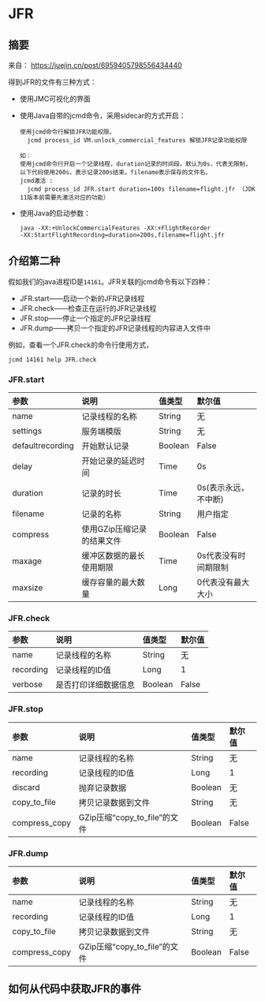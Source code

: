 # JFR
## 摘要
来自：
https://juejin.cn/post/6959405798556434440

得到JFR的文件有三种方式：

- 使用JMC可视化的界面

- 使用Java自带的jcmd命令，采用sidecar的方式开启：
  ```  
  使用jcmd命令行解锁JFR功能权限。
    jcmd process_id VM.unlock_commercial_features 解锁JFR记录功能权限
  
  如：
  使用jcmd命令行开启一个记录线程，duration记录的时间段，默认为0s，代表无限制，以下代码使用200s，表示记录200s结束。filename表示保存的文件名。
  jcmd激活 :
    jcmd process_id JFR.start duration=100s filename=flight.jfr （JDK 11版本前需要先激活对应的功能）
  ```
  
- 使用Java的启动参数：
  ```
  java -XX:+UnlockCommercialFeatures -XX:+FlightRecorder
  -XX:StartFlightRecording=duration=200s,filename=flight.jfr
  ```
  
## 介绍第二种
  假如我们的java进程ID是`14161`。JFR关联的jcmd命令有以下四种：

- JFR.start——启动一个新的JFR记录线程
- JFR.check——检查正在运行的JFR记录线程
- JFR.stop——停止一个指定的JFR记录线程
- JFR.dump——拷贝一个指定的JFR记录线程的内容进入文件中

例如，查看一个JFR.check的命令行使用方式，
  ```
  jcmd 14161 help JFR.check
  ```

### JFR.start

| 参数         | 说明         | 值类型         | 默尔值 
| :---        | :---        |  :---        | :---
| name       | 记录线程的名称       | String   | 无
| settings   | 服务端模版        | String      | 无
|defaultrecording|	开始默认记录	|Boolean	|False
|delay	|开始记录的延迟时间	|Time	|0s
|duration	|记录的时长	|Time	|0s(表示永远，不中断)
|filename	|记录的名称	|String	| 用户指定
|compress	|使用GZip压缩记录的结果文件	|Boolean	|False
|maxage	| 缓冲区数据的最长使用期限	| Time	| 0s代表没有时间期限制
|maxsize |	缓存容量的最大数量	 | Long	| 0代表没有最大大小


### JFR.check
| 参数         | 说明         | 值类型         | 默尔值
| :---        | :---        |  :---        | :---
| name       | 记录线程的名称       | String   | 无
| recording	 | 记录线程的ID值	| Long	| 1
| verbose	| 是否打印详细数据信息	| Boolean	| False


### JFR.stop
| 参数         | 说明         | 值类型         | 默尔值
| :---        | :---        |  :---        | :---
| name       | 记录线程的名称       | String   | 无
| recording	 | 记录线程的ID值	| Long	| 1
| discard	| 抛弃记录数据	| Boolean	| 无
| copy_to_file	| 拷贝记录数据到文件	| String	| 无
| compress_copy	| GZip压缩“copy_to_file”的文件	| Boolean	| False


### JFR.dump
| 参数         | 说明         | 值类型         | 默尔值
| :---        | :---        |  :---        | :---
| name       | 记录线程的名称       | String   | 无
| recording	 | 记录线程的ID值	| Long	| 1
| copy_to_file	| 拷贝记录数据到文件	| String	| 无
| compress_copy	| GZip压缩“copy_to_file”的文件	| Boolean	| False


## 如何从代码中获取JFR的事件
